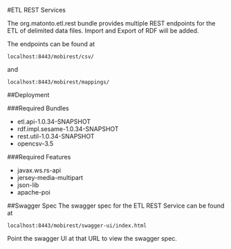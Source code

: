 #ETL REST Services

The org.matonto.etl.rest bundle provides multiple REST endpoints for the ETL of delimited data files. Import and
Export of RDF will be added.

The endpoints can be found at 
```
localhost:8443/mobirest/csv/
```
and 
```
localhost:8443/mobirest/mappings/
```

##Deployment

###Required Bundles
- etl.api-1.0.34-SNAPSHOT
- rdf.impl.sesame-1.0.34-SNAPSHOT
- rest.util-1.0.34-SNAPSHOT
- opencsv-3.5

###Required Features
- javax.ws.rs-api
- jersey-media-multipart  
- json-lib
- apache-poi

##Swagger Spec
The swagger spec for the ETL REST Service can be found at

```
localhost:8443/mobirest/swagger-ui/index.html
```

Point the swagger UI at that URL to view the swagger spec.